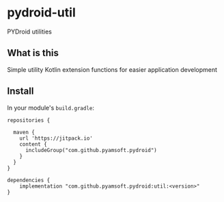 # pydroid-util
PYDroid utilities

## What is this

Simple utility Kotlin extension functions for easier application development

## Install

In your module's `build.gradle`:
```
repositories {

  maven {
    url 'https://jitpack.io'
    content {
      includeGroup("com.github.pyamsoft.pydroid")
    }
  }
}

dependencies {
    implementation "com.github.pyamsoft.pydroid:util:<version>"
}
```
